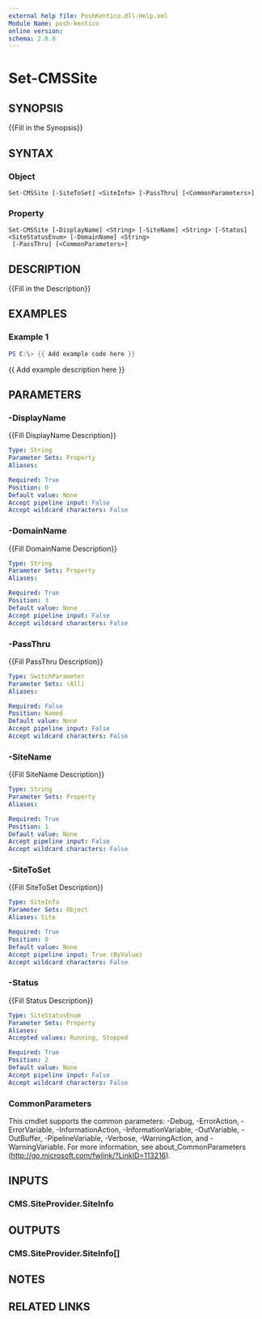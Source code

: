 ```yaml
---
external help file: PoshKentico.dll-Help.xml
Module Name: posh-kentico
online version:
schema: 2.0.0
---
```


# Set-CMSSite

## SYNOPSIS
{{Fill in the Synopsis}}

## SYNTAX

### Object
```
Set-CMSSite [-SiteToSet] <SiteInfo> [-PassThru] [<CommonParameters>]
```

### Property
```
Set-CMSSite [-DisplayName] <String> [-SiteName] <String> [-Status] <SiteStatusEnum> [-DomainName] <String>
 [-PassThru] [<CommonParameters>]
```

## DESCRIPTION
{{Fill in the Description}}

## EXAMPLES

### Example 1
```powershell
PS C:\> {{ Add example code here }}
```

{{ Add example description here }}

## PARAMETERS

### -DisplayName
{{Fill DisplayName Description}}

```yaml
Type: String
Parameter Sets: Property
Aliases:

Required: True
Position: 0
Default value: None
Accept pipeline input: False
Accept wildcard characters: False
```

### -DomainName
{{Fill DomainName Description}}

```yaml
Type: String
Parameter Sets: Property
Aliases:

Required: True
Position: 3
Default value: None
Accept pipeline input: False
Accept wildcard characters: False
```

### -PassThru
{{Fill PassThru Description}}

```yaml
Type: SwitchParameter
Parameter Sets: (All)
Aliases:

Required: False
Position: Named
Default value: None
Accept pipeline input: False
Accept wildcard characters: False
```

### -SiteName
{{Fill SiteName Description}}

```yaml
Type: String
Parameter Sets: Property
Aliases:

Required: True
Position: 1
Default value: None
Accept pipeline input: False
Accept wildcard characters: False
```

### -SiteToSet
{{Fill SiteToSet Description}}

```yaml
Type: SiteInfo
Parameter Sets: Object
Aliases: Site

Required: True
Position: 0
Default value: None
Accept pipeline input: True (ByValue)
Accept wildcard characters: False
```

### -Status
{{Fill Status Description}}

```yaml
Type: SiteStatusEnum
Parameter Sets: Property
Aliases:
Accepted values: Running, Stopped

Required: True
Position: 2
Default value: None
Accept pipeline input: False
Accept wildcard characters: False
```

### CommonParameters
This cmdlet supports the common parameters: -Debug, -ErrorAction, -ErrorVariable, -InformationAction, -InformationVariable, -OutVariable, -OutBuffer, -PipelineVariable, -Verbose, -WarningAction, and -WarningVariable.
For more information, see about_CommonParameters (http://go.microsoft.com/fwlink/?LinkID=113216).

## INPUTS

### CMS.SiteProvider.SiteInfo

## OUTPUTS

### CMS.SiteProvider.SiteInfo[]

## NOTES

## RELATED LINKS
